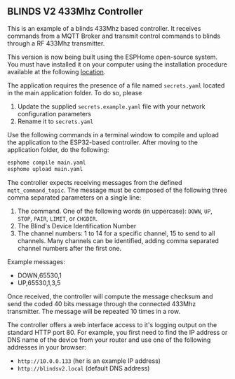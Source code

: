 ## BLINDS V2 433Mhz Controller

This is an example of a blinds 433Mhz based controller. It receives commands from a MQTT Broker and transmit control commands to blinds through a RF 433Mhz transmitter.

This version is now being built using the ESPHome open-source system. You must have installed it on your computer using the installation procedure available at the following [location](https://esphome.io/guides/installing_esphome.html).

The application requires the presence of a file named `secrets.yaml` located in the main application folder. To do so, please

1. Update the supplied `secrets.example.yaml` file with your network configuration parameters
2. Rename it to `secrets.yaml`

Use the following commands in a terminal window to compile and upload the application to the ESP32-based controller. After moving to the application folder, do the following:

``` bash
esphome compile main.yaml
esphome upload main.yaml
```

The controller expects receiving messages from the defined `mqtt_command_topic`. The message must be composed of the following three comma separated parameters on a single line:

1. The command. One of the following words (in uppercase): `DOWN`, `UP`, `STOP`, `PAIR`, `LIMIT`, or `CHGDIR`.
2. The Blind's Device Identification Number
3. The channel numbers: 1 to 14 for a specific channel, 15 to send to all channels. Many channels can be identified, adding comma separated channel numbers after the first one.

Example messages:

- DOWN,65530,1
- UP,65530,1,3,5

Once received, the controller will compute the message checksum and send the coded 40 bits message through the connected 433Mhz transmitter. The message will be repeated 10 times in a row.

The controller offers a web interface access to it's logging output on the standard HTTP port 80. For example, you first need to find the IP address or DNS name of the device from your router and use one of the following addresses in your browser:

- `http://10.0.0.133` (her is an example IP address)
- `http://blindsv2.local` (default DNS address)
